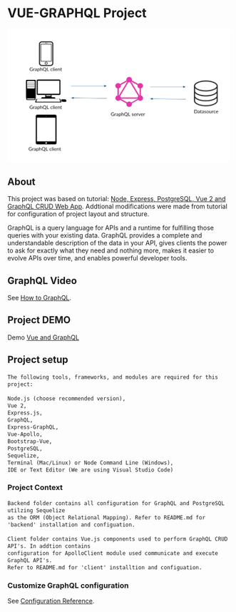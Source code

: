 # VUE-GRAPHQL Project
[<img src="graphql_image.jpg" width="500"/>](graphql_image.jpg)

## About
This project was based on tutorial: 
[Node, Express, PostgreSQL, Vue 2 and GraphQL CRUD Web App](https://morioh.com/p/8a84a1678ad7/). Addtional
modifications were made from tutorial for configuration of project layout and structure.

GraphQL is a query language for APIs and a runtime for fulfilling those queries with your existing data. 
GraphQL provides a complete and understandable description of the data in your API, gives clients the 
power to ask for exactly what they need and nothing more, makes it easier to evolve APIs over time, 
and enables powerful developer tools.

## GraphQL Video
See [How to GraphQL](https://www.howtographql.com/basics/3-big-picture/).

## Project DEMO
Demo [Vue and GraphQL](https://dostekinc-video.s3.us-east-2.amazonaws.com/Vue-GraphQL-21-05-2020.mp4?response-content-disposition=inline&X-Amz-Security-Token=IQoJb3JpZ2luX2VjENn%2F%2F%2F%2F%2F%2F%2F%2F%2F%2FwEaCXVzLXdlc3QtMSJHMEUCIAZRaDVTi8AH%2B2FTsLc65pU3eDXPZMBRZvwn8iAN%2Fo4pAiEAi2rohw2KiTurpmtZmBvQkUBmsQo7LEnk6hQ6d1ec%2FJsqsAEIMhABGgw2NjUxNzEyNjI0NzkiDA91CwQ8d3Vuxqo94SqNAVDS5tp30DGim%2B4UayBCeHhzJRrZgY1gRiaTvZO1VEg%2BAhEjojxD3HJKjw%2B7VzCzj2Lcgs31yLIvfyXvGdOScRAsWHgCp1k%2Fa8XvX5dWL0IHu74YAGzV5rgYPwpmlMg95omIV6EtR4i5UdCtS7VRAep758g77VWUI7YUJT289zlv8p0KsslMyQg5IkbcdjC97pr2BTqhAqjeiISvKMvUTiAMfThW6%2BsXATh9pIOKScpqzlVra4h60TW9hPeem0%2BxDcqpMetB2UTgYXwC2w%2FWPrFV4%2F4PLW4gz0300ct37doxIyyNDb5d72ihp8TPOC7uKpK2Z%2FswNF8z3FSoGZ7bz5toTlFNv6N5E4mfFWA1OJ7pbrP4Hu8L3X6ke3Eb4OUfhCYRiWVAAdF%2BG%2FxNh%2FxNjzDsEYLgsoay0oAap6h0x%2F%2FMVBpHJ%2BL6TK3Dl7HatS%2BjEmD8sOVzbAYMVMUjeaj6f9tsNIngtAMahbWyHfIdCbUbWVMDvu0HGqpfA5z7y94FscV5xiGPRYCrMOWPDr0T26vKsW%2FeRYhlQgmUj6d9T%2BmlSSlzjF%2BBiKCh7V%2FCfpphQSAowIU%2FQ2E%3D&X-Amz-Algorithm=AWS4-HMAC-SHA256&X-Amz-Date=20200521T171813Z&X-Amz-SignedHeaders=host&X-Amz-Expires=300&X-Amz-Credential=ASIAZVX2L7QHRBNKPOPW%2F20200521%2Fus-east-2%2Fs3%2Faws4_request&X-Amz-Signature=bfcf458fccee3c6e7548986b18c1d0a6ea5e17990af2ae23da064069e73a9ec3)

## Project setup
```
The following tools, frameworks, and modules are required for this project:

Node.js (choose recommended version),
Vue 2,
Express.js,
GraphQL,
Express-GraphQL,
Vue-Apollo,
Bootstrap-Vue,
PostgreSQL,
Sequelize,
Terminal (Mac/Linux) or Node Command Line (Windows),
IDE or Text Editor (We are using Visual Studio Code)
```

### Project Context
```
Backend folder contains all configuration for GraphQL and PostgreSQL utilzing Sequelize 
as the ORM (Object Relational Mapping). Refer to README.md for 'backend' installation and configuation.

Client folder contains Vue.js components used to perform GraphQL CRUD API's. In addtion contains 
configuration for ApolloClient module used communicate and execute GraphQL API's. 
Refer to README.md for 'client' installtion and configuation.
```

### Customize GraphQL configuration
See [Configuration Reference](https://graphql.org/).

